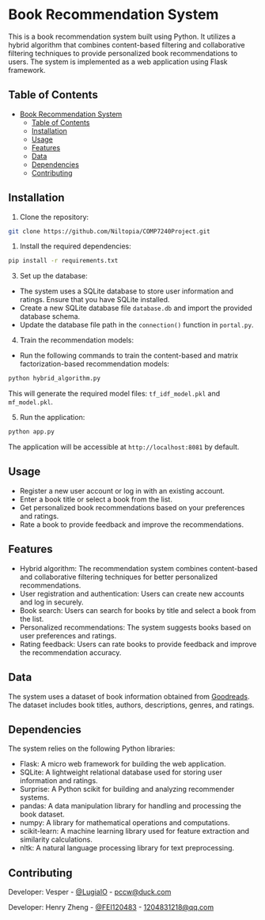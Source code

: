 # Book Recommendation System

This is a book recommendation system built using Python. It utilizes a hybrid algorithm that combines content-based filtering and collaborative filtering techniques to provide personalized book recommendations to users. The system is implemented as a web application using Flask framework.

## Table of Contents

- [Book Recommendation System](#book-recommendation-system)
  - [Table of Contents](#table-of-contents)
  - [Installation](#installation)
  - [Usage](#usage)
  - [Features](#features)
  - [Data](#data)
  - [Dependencies](#dependencies)
  - [Contributing](#contributing)

## Installation

1. Clone the repository:

```bash
git clone https://github.com/Niltopia/COMP7240Project.git
```

1. Install the required dependencies:

```bash
pip install -r requirements.txt
```

3. Set up the database:

- The system uses a SQLite database to store user information and ratings. Ensure that you have SQLite installed.
- Create a new SQLite database file `database.db` and import the provided database schema.
- Update the database file path in the `connection()` function in `portal.py`.

4. Train the recommendation models:

- Run the following commands to train the content-based and matrix factorization-based recommendation models:

```bash
python hybrid_algorithm.py
```

This will generate the required model files: `tf_idf_model.pkl` and `mf_model.pkl`.

5. Run the application:

```bash
python app.py
```

The application will be accessible at `http://localhost:8081` by default.

## Usage

- Register a new user account or log in with an existing account.
- Enter a book title or select a book from the list.
- Get personalized book recommendations based on your preferences and ratings.
- Rate a book to provide feedback and improve the recommendations.

## Features

- Hybrid algorithm: The recommendation system combines content-based and collaborative filtering techniques for better personalized recommendations.
- User registration and authentication: Users can create new accounts and log in securely.
- Book search: Users can search for books by title and select a book from the list.
- Personalized recommendations: The system suggests books based on user preferences and ratings.
- Rating feedback: Users can rate books to provide feedback and improve the recommendation accuracy.

## Data

The system uses a dataset of book information obtained from [Goodreads](https://www.goodreads.com). The dataset includes book titles, authors, descriptions, genres, and ratings.

## Dependencies

The system relies on the following Python libraries:

- Flask: A micro web framework for building the web application.
- SQLite: A lightweight relational database used for storing user information and ratings.
- Surprise: A Python scikit for building and analyzing recommender systems.
- pandas: A data manipulation library for handling and processing the book dataset.
- numpy: A library for mathematical operations and computations.
- scikit-learn: A machine learning library used for feature extraction and similarity calculations.
- nltk: A natural language processing library for text preprocessing.

## Contributing

Developer: Vesper - [@LugiaIO](https://github.com/LugiaIO) - pccw@duck.com

Developer: Henry Zheng - [@FEI120483](https://github.com/FEI120483) - 1204831218@qq.com
